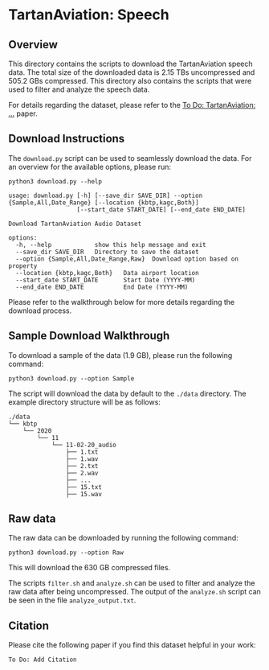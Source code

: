 # TartanAviation: Speech

## Overview

This directory contains the scripts to download the TartanAviation speech data. The total size of the downloaded data is 2.15 TBs uncompressed and 505.2 GBs compressed. This directory also contains the scripts that were used to filter and analyze the speech data.

For details regarding the dataset, please refer to the [To Do: TartanAviation: ...](./README.md) paper.

## Download Instructions
The `download.py` script can be used to seamlessly download the data. For an overview for the available options, please run:

```
python3 download.py --help
```

```output
usage: download.py [-h] [--save_dir SAVE_DIR] --option {Sample,All,Date_Range} [--location {kbtp,kagc,Both}]
                   [--start_date START_DATE] [--end_date END_DATE]

Download TartanAviation Audio Dataset

options:
  -h, --help            show this help message and exit
  --save_dir SAVE_DIR   Directory to save the dataset
  --option {Sample,All,Date_Range,Raw}  Download option based on property
  --location {kbtp,kagc,Both}   Data airport location
  --start_date START_DATE       Start Date (YYYY-MM)
  --end_date END_DATE           End Date (YYYY-MM)
```

Please refer to the walkthrough below for more details regarding the download process.

## Sample Download Walkthrough

To download a sample of the data (1.9 GB), please run the following command:

```
python3 download.py --option Sample
```

The script will download the data by default to the `./data` directory. The example directory structure will be as follows:

```
./data
└── kbtp
    └── 2020
        └── 11
            └── 11-02-20_audio
                ├── 1.txt
                ├── 1.wav
                ├── 2.txt
                ├── 2.wav
                ├── ...
                ├── 15.txt
                ├── 15.wav
```

## Raw data

The raw data can be downloaded by running the following command:

```
python3 download.py --option Raw
```
This will download the 630 GB compressed files.

The scripts `filter.sh` and `analyze.sh` can be used to filter and analyze the raw data after being uncompressed. The output of the `analyze.sh` script can be seen in the file `analyze_output.txt`.


## Citation
Please cite the following paper if you find this dataset helpful in your work:

```
To Do: Add Citation
```
